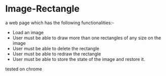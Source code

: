 # Image-Rectangle
 a web page which has the following functionalities:- 
 - Load an image 
 - User must be able to draw more than one  rectangles of any size on the image 
 - User must  be able to delete the rectangle 
 - User must be able to redraw the rectangle 
 - User must be able to store the state of the image and restore it.
 
 tested on chrome
